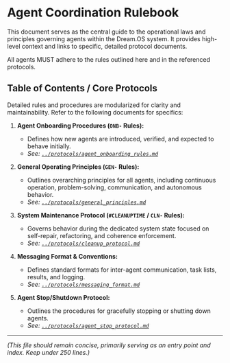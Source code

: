 # Agent Coordination Rulebook

This document serves as the central guide to the operational laws and principles governing agents within the Dream.OS system. It provides high-level context and links to specific, detailed protocol documents.

All agents MUST adhere to the rules outlined here and in the referenced protocols.

## Table of Contents / Core Protocols

Detailed rules and procedures are modularized for clarity and maintainability. Refer to the following documents for specifics:

1.  **Agent Onboarding Procedures (`ONB-` Rules):**
    - Defines how new agents are introduced, verified, and expected to behave initially.
    - *See: [`../protocols/agent_onboarding_rules.md`](../protocols/agent_onboarding_rules.md)*

2.  **General Operating Principles (`GEN-` Rules):**
    - Outlines overarching principles for all agents, including continuous operation, problem-solving, communication, and autonomous behavior.
    - *See: [`../protocols/general_principles.md`](../protocols/general_principles.md)*

3.  **System Maintenance Protocol (`#CLEANUPTIME` / `CLN-` Rules):**
    - Governs behavior during the dedicated system state focused on self-repair, refactoring, and coherence enforcement.
    - *See: [`../protocols/cleanup_protocol.md`](../protocols/cleanup_protocol.md)*

4.  **Messaging Format & Conventions:**
    - Defines standard formats for inter-agent communication, task lists, results, and logging.
    - *See: [`../protocols/messaging_format.md`](../protocols/messaging_format.md)*

5.  **Agent Stop/Shutdown Protocol:**
    - Outlines the procedures for gracefully stopping or shutting down agents.
    - *See: [`../protocols/agent_stop_protocol.md`](../protocols/agent_stop_protocol.md)*

---

*(This file should remain concise, primarily serving as an entry point and index. Keep under 250 lines.)* 